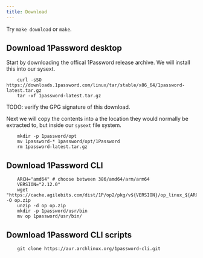 ```yaml
---
title: Download
---
```


Try `make download` or `make`.

## Download 1Password desktop

Start by downloading the offical 1Password release archive. We will install this into our sysext.

```shell
    curl -sSO https://downloads.1password.com/linux/tar/stable/x86_64/1password-latest.tar.gz
    tar -xf 1password-latest.tar.gz
```

TODO: verify the GPG signature of this download.

Next we will copy the contents into a the location they would normally be extracted to, but inside our `sysext` file system.

```shell
    mkdir -p 1password/opt
    mv 1password-* 1password/opt/1Password
    rm 1password-latest.tar.gz
```

## Download 1Password CLI

```shell
    ARCH="amd64" # choose between 386/amd64/arm/arm64
    VERSION="2.12.0"
    wget "https://cache.agilebits.com/dist/1P/op2/pkg/v${VERSION}/op_linux_${ARCH}_v${VERSION}.zip" -O op.zip
    unzip -d op op.zip
    mkdir -p 1password/usr/bin
    mv op 1password/usr/bin/
```

## Download 1Password CLI scripts

```shell
    git clone https://aur.archlinux.org/1password-cli.git
```
